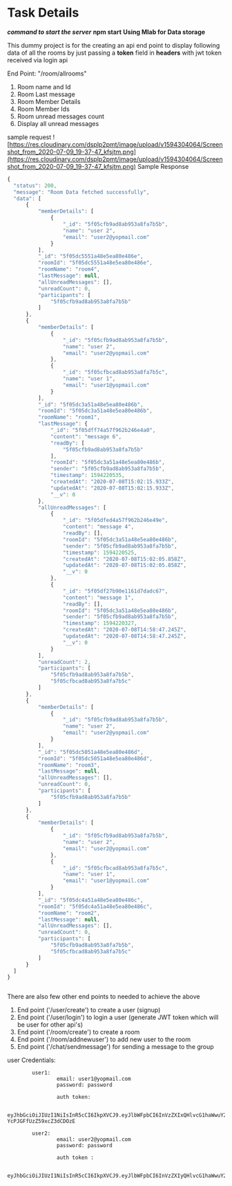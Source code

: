 # Task Details 

***command to start the server***  **npm start**
**Using Mlab for Data storage**


  This dummy project is for the  creating an api end point to display following data of all the rooms by just passing a **token** field in **headers** with jwt token
  received via login api

  End Point: "/room/allrooms" 

  1. Room name and Id
  2. Room Last message
  3. Room Member Details 
  4. Room Member Ids
  5. Room unread messages count
  6. Display all unread messages
  
  
  sample request
![https://res.cloudinary.com/dsplp2pmt/image/upload/v1594304064/Screenshot_from_2020-07-09_19-37-47_kfsjtm.png](https://res.cloudinary.com/dsplp2pmt/image/upload/v1594304064/Screenshot_from_2020-07-09_19-37-47_kfsjtm.png)
        Sample  Response

  ```javascript
{
    "status": 200,
    "message": "Room Data fetched successfully",
    "data": [
        {
            "memberDetails": [
                {
                    "_id": "5f05cfb9ad8ab953a8fa7b5b",
                    "name": "user 2",
                    "email": "user2@yopmail.com"
                }
            ],
            "_id": "5f05dc5551a48e5ea80e486e",
            "roomId": "5f05dc5551a48e5ea80e486e",
            "roomName": "room4",
            "lastMessage": null,
            "allUnreadMessages": [],
            "unreadCount": 0,
            "participants": [
                "5f05cfb9ad8ab953a8fa7b5b"
            ]
        },
        {
            "memberDetails": [
                {
                    "_id": "5f05cfb9ad8ab953a8fa7b5b",
                    "name": "user 2",
                    "email": "user2@yopmail.com"
                },
                {
                    "_id": "5f05cfbcad8ab953a8fa7b5c",
                    "name": "user 1",
                    "email": "user1@yopmail.com"
                }
            ],
            "_id": "5f05dc3a51a48e5ea80e486b",
            "roomId": "5f05dc3a51a48e5ea80e486b",
            "roomName": "room1",
            "lastMessage": {
                "_id": "5f05dff74a57f962b246e4a0",
                "content": "message 6",
                "readBy": [
                    "5f05cfb9ad8ab953a8fa7b5b"
                ],
                "roomId": "5f05dc3a51a48e5ea80e486b",
                "sender": "5f05cfb9ad8ab953a8fa7b5b",
                "timestamp": 1594220535,
                "createdAt": "2020-07-08T15:02:15.933Z",
                "updatedAt": "2020-07-08T15:02:15.933Z",
                "__v": 0
            },
            "allUnreadMessages": [
                {
                    "_id": "5f05dfed4a57f962b246e49e",
                    "content": "message 4",
                    "readBy": [],
                    "roomId": "5f05dc3a51a48e5ea80e486b",
                    "sender": "5f05cfb9ad8ab953a8fa7b5b",
                    "timestamp": 1594220525,
                    "createdAt": "2020-07-08T15:02:05.858Z",
                    "updatedAt": "2020-07-08T15:02:05.858Z",
                    "__v": 0
                },
                {
                    "_id": "5f05df27b90e1161d7dadc67",
                    "content": "message 1",
                    "readBy": [],
                    "roomId": "5f05dc3a51a48e5ea80e486b",
                    "sender": "5f05cfb9ad8ab953a8fa7b5b",
                    "timestamp": 1594220327,
                    "createdAt": "2020-07-08T14:58:47.245Z",
                    "updatedAt": "2020-07-08T14:58:47.245Z",
                    "__v": 0
                }
            ],
            "unreadCount": 2,
            "participants": [
                "5f05cfb9ad8ab953a8fa7b5b",
                "5f05cfbcad8ab953a8fa7b5c"
            ]
        },
        {
            "memberDetails": [
                {
                    "_id": "5f05cfb9ad8ab953a8fa7b5b",
                    "name": "user 2",
                    "email": "user2@yopmail.com"
                }
            ],
            "_id": "5f05dc5051a48e5ea80e486d",
            "roomId": "5f05dc5051a48e5ea80e486d",
            "roomName": "room3",
            "lastMessage": null,
            "allUnreadMessages": [],
            "unreadCount": 0,
            "participants": [
                "5f05cfb9ad8ab953a8fa7b5b"
            ]
        },
        {
            "memberDetails": [
                {
                    "_id": "5f05cfb9ad8ab953a8fa7b5b",
                    "name": "user 2",
                    "email": "user2@yopmail.com"
                },
                {
                    "_id": "5f05cfbcad8ab953a8fa7b5c",
                    "name": "user 1",
                    "email": "user1@yopmail.com"
                }
            ],
            "_id": "5f05dc4a51a48e5ea80e486c",
            "roomId": "5f05dc4a51a48e5ea80e486c",
            "roomName": "room2",
            "lastMessage": null,
            "allUnreadMessages": [],
            "unreadCount": 0,
            "participants": [
                "5f05cfb9ad8ab953a8fa7b5b",
                "5f05cfbcad8ab953a8fa7b5c"
            ]
        }
    ]
}



  ```



  There are also few other end points to needed to achieve the above

  1. End point ('/user/create')  to create a user (signup)
  2. End point  ('/user/login')  to login a user (generate JWT token which will be user for other api's)
  3. End point ('/room/create')    to create a room 
  4. End point  ('/room/addnewuser')  to add new user to the room
  5. End point  ('/chat/sendmessage')  for sending a message to the group


  user Credentials:
  
            user1:
                    email: user1@yopmail.com
                    password: password 

                    auth token:

                    eyJhbGciOiJIUzI1NiIsInR5cCI6IkpXVCJ9.eyJlbWFpbCI6InVzZXIxQHlvcG1haWwuY29tIiwidXNlcklkIjoiNWYwNWNmYmNhZDhhYjk1M2E4ZmE3YjVjIiwiX2lkIjoiNWYwNWNmYmNhZDhhYjk1M2E4ZmE3YjVjIiwiaWF0IjoxNTk0Mjk4MjYwfQ.uEllueg63mZYC9tjvkid-YcPJGFfUzZ59xcZ3dCDOzE

            user2:
                    email: user2@yopmail.com
                    password: password 

                    auth token : 

                    eyJhbGciOiJIUzI1NiIsInR5cCI6IkpXVCJ9.eyJlbWFpbCI6InVzZXIyQHlvcG1haWwuY29tIiwidXNlcklkIjoiNWYwNWNmYjlhZDhhYjk1M2E4ZmE3YjViIiwiX2lkIjoiNWYwNWNmYjlhZDhhYjk1M2E4ZmE3YjViIiwiaWF0IjoxNTk0Mjk4MzU1fQ.pGKMoaoK8L29y4ld1LXWqXf_8T1yKTzTgcW4XE4iaeE




  
